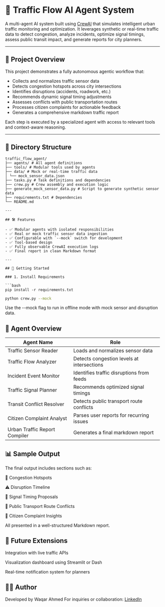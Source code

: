 # 🚦 Traffic Flow AI Agent System

A multi-agent AI system built using [CrewAI](https://github.com/joaomdmoura/crewai) that simulates intelligent urban traffic monitoring and optimization. It leverages synthetic or real-time traffic data to detect congestion, analyze incidents, optimize signal timings, assess public transit impact, and generate reports for city planners.

---

## 🧠 Project Overview

This project demonstrates a fully autonomous agentic workflow that:

- Collects and normalizes traffic sensor data
- Detects congestion hotspots across city intersections
- Identifies disruptions (accidents, roadwork, etc.)
- Recommends dynamic signal timing adjustments
- Assesses conflicts with public transportation routes
- Processes citizen complaints for actionable feedback
- Generates a comprehensive markdown traffic report

Each step is executed by a specialized agent with access to relevant tools and context-aware reasoning.

---

## 📂 Directory Structure

````
traffic_flow_agent/
├── agents/ # All agent definitions
├── tools/ # Modular tools used by agents
├── data/ # Mock or real-time traffic data
│ └── mock_sensor_data.json
├── tasks.py # Task definitions and dependencies
├── crew.py # Crew assembly and execution logic
├── generate_mock_sensor_data.py # Script to generate synthetic sensor data
├── requirements.txt # Dependencies
└── README.md

---

## 🛠 Features

- ✅ Modular agents with isolated responsibilities
- ✅ Real or mock traffic sensor data ingestion
- ✅ Configurable with `--mock` switch for development
- ✅ Tool-based design
- ✅ Fully observable CrewAI execution logs
- ✅ Final report in clean Markdown format

---

## 🚀 Getting Started

### 1. Install Requirements

```bash
pip install -r requirements.txt
````

```bash
python crew.py --mock
```

Use the --mock flag to run in offline mode with mock sensor and disruption data.

## 📡 Agent Overview

| Agent Name                    | Role                                       |
| ----------------------------- | ------------------------------------------ |
| Traffic Sensor Reader         | Loads and normalizes sensor data           |
| Traffic Flow Analyzer         | Detects congestion levels at intersections |
| Incident Event Monitor        | Identifies traffic disruptions from feeds  |
| Traffic Signal Planner        | Recommends optimized signal timings        |
| Transit Conflict Resolver     | Detects public transport route conflicts   |
| Citizen Complaint Analyst     | Parses user reports for recurring issues   |
| Urban Traffic Report Compiler | Generates a final markdown report          |

## 📊 Sample Output

The final output includes sections such as:

🚧 Congestion Hotspots

⚠️ Disruption Timeline

🚦 Signal Timing Proposals

🚌 Public Transport Route Conflicts

📢 Citizen Complaint Insights

All presented in a well-structured Markdown report.

## 📌 Future Extensions

Integration with live traffic APIs

Visualization dashboard using Streamlit or Dash

Real-time notification system for planners

## 🧑‍💻 Author

Developed by Waqar Ahmed
For inquiries or collaboration: [LinkedIn](https://www.linkedin.com/in/waqarnu/)
